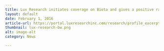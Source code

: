 ```yaml
---
title: Lux Research initiates coverage on Biota and gives a positive rating in independent, market research report
layout: default
date: February 1, 2016
article-url: https://portal.luxresearchinc.com/research/profile_excerpt/Biota_Technology
thumbnail: lux-research-bw.png
alt: image-alt
category: News

---
```

